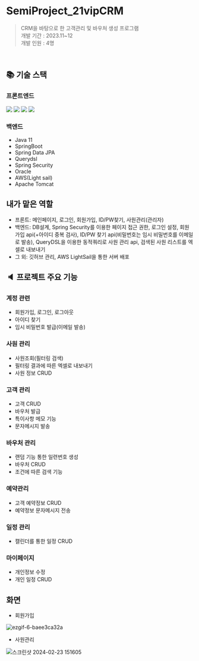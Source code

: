 # SemiProject_21vipCRM
> CRM을 바탕으로 한 고객관리 및 바우처 생성 프로그램<br>개발 기간 : 2023.11~12
> <br>개발 인원 : 4명
<br>

## :books: 기술 스택
### 프론트엔드
  <img src="https://img.shields.io/badge/thymeleaf-005F0F?style=for-the-badge&logo=thymeleaf&logoColor=white">  <img src="https://img.shields.io/badge/html5-E34F26?style=for-the-badge&logo=html5&logoColor=white"> <img src="https://img.shields.io/badge/css3-1572B6?style=for-the-badge&logo=css3&logoColor=white">
  <img src="https://img.shields.io/badge/javascript-F7DF1E?style=for-the-badge&logo=javascript&logoColor=white">

### 백엔드  
- Java 11
- SpringBoot
- Spring Data JPA
- Querydsl
- Spring Security
- Oracle
- AWS(Light sail)
- Apache Tomcat

## 내가 맡은 역할
- 프론트: 메인페이지, 로그인, 회원가입, ID/PW찾기, 사원관리(관리자)
- 백엔드: DB설계, Spring Security를 이용한 페이지 접근 권한, 로그인 설정, 회원가입 api(+아이디 중복 검사), ID/PW 찾기 api(비밀번호는 임시 비밀번호를 이메일로 발송), QueryDSL을 이용한 동적쿼리로 사원 관리 api, 검색된 사원 리스트를 엑셀로 내보내기
- 그 외: 깃허브 관리, AWS LightSail을 통한 서버 배포


## :speaker: 프로젝트 주요 기능 

### 계정 관련
- 회원가입, 로그인, 로그아웃
- 아이디 찾기
- 임시 비밀번호 발급(이메일 발송)
### 사원 관리
- 사원조회(필터링 검색) 
- 필터링 결과에 따른 엑셀로 내보내기
- 사원 정보 CRUD
### 고객 관리 
- 고객 CRUD
- 바우처 발급
- 특이사항 메모 기능
- 문자메시지 발송
### 바우처 관리 
- 랜덤 기능 통한 일련번호 생성
- 바우처 CRUD
- 조건에 따른 검색 기능
### 예약관리
- 고객 예약정보 CRUD
- 예약정보 문자메시지 전송
### 일정 관리 
- 캘린더를 통한 일정 CRUD
### 마이페이지
- 개인정보 수정
- 개인 일정 CRUD


## 화면
- 회원가입

![ezgif-6-baee3ca32a](https://github.com/appletella/SemiProject_21vipCRM/assets/147576555/b3d547b5-351b-429c-9e06-c0805820d0ed)

- 사원관리

![스크린샷 2024-02-23 151605](https://github.com/appletella/SemiProject_21vipCRM/assets/147576555/a2338af7-d370-4d9c-b289-ae61fd63e072)
